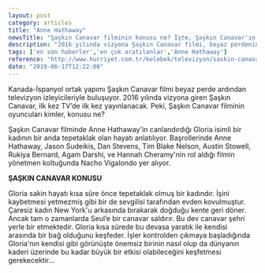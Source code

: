 ```yaml
---
layout: post
category: articles
title: "Anne Hathaway"
newsTitle: "Şaşkın Canavar filminin konusu ne? İşte, Şaşkın Canavar'ın oyuncuları "
description: "2016 yılında vizyona Şaşkın Canavar filmi, beyaz perdenin ardından televizyonda ilk kez izleyici karşısına çıkıyor. Konusu ve oyuncu kadrosu ile dikkatleri üzerine çeken film,  izleyenlere keyifli anlar yaşatacak. Peki, Şaşkın Canavar filminin konusu ne, oyuncuları kimler? İşte, filmle ilgili merak edilen bilgiler..."
tags: ['en son haberler','en çok aratılanlar','Anne Hathaway']
reference: "http://www.hurriyet.com.tr/kelebek/televizyon/saskin-canavar-filminin-oyunculari-kimler-konusu-ne-41246793"
date: "2019-06-17T12:22:00"
---
```


<p>Kanada-İspanyol ortak yapımı Şaşkın Canavar filmi beyaz perde ardından televizyon izleyicileriyle buluşuyor. 2016 yılında vizyona giren Şaşkın Canavar, ilk kez TV&rsquo;de ilk kez yayınlanacak. Peki, Şaşkın Canavar filminin oyuncuları kimler, konusu ne?</p>
<p>Şaşkın Canavar filminde Anne Hathaway'in canlandırdığı Gloria isimli bir kadının bir anda tepetaklak olan hayatı anlatılıyor. Başrollerinde Anne Hathaway, Jason Sudeikis, Dan Stevens, Tim Blake Nelson, Austin Stowell, Rukiya Bernard, Agam Darshi, ve Hannah Cheramy'nin rol aldığı filmin y&ouml;netmen koltuğunda Nacho Vigalondo yer alıyor.</p>
<p><strong>ŞAŞKIN CANAVAR KONUSU</strong></p>
<p>Gloria sakin hayatı kısa s&uuml;re &ouml;nce tepetaklak olmuş bir kadındır. İşini kaybetmesi yetmezmiş gibi bir de sevgilisi tarafından evden kovulmuştur. &Ccedil;aresiz kadın New York'u arkasında bırakarak doğduğu kente geri d&ouml;ner. Ancak tam o zamanlarda Seul&rsquo;e bir canavar saldırır. Bu dev canavar şehri yerle bir etmektedir. Gloria kısa s&uuml;rede bu devasa yaratık ile kendisi arasında bir bağ olduğunu keşfeder. İşler kontrolden &ccedil;ıkmaya başladığında Gloria'nın kendisi gibi g&ouml;r&uuml;n&uuml;şte &ouml;nemsiz birinin nasıl olup da d&uuml;nyanın kaderi &uuml;zerinde bu kadar b&uuml;y&uuml;k bir etkisi olabileceğini keşfetmesi gerekecektir...</p>
<p>&nbsp;</p>